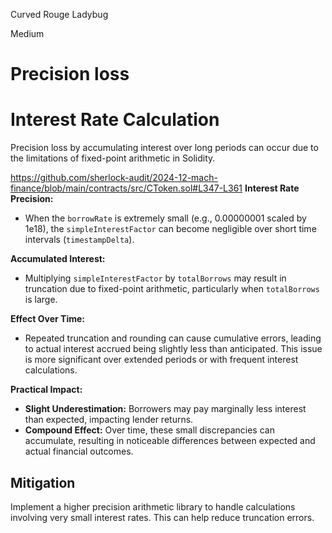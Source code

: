 Curved Rouge Ladybug

Medium

# Precision loss

# Interest Rate Calculation

Precision loss by accumulating interest over long periods can occur due to the limitations of fixed-point arithmetic in Solidity.

https://github.com/sherlock-audit/2024-12-mach-finance/blob/main/contracts/src/CToken.sol#L347-L361
**Interest Rate Precision:**
- When the `borrowRate` is extremely small (e.g., 0.00000001 scaled by 1e18), the `simpleInterestFactor` can become negligible over short time intervals (`timestampDelta`).

**Accumulated Interest:**
- Multiplying `simpleInterestFactor` by `totalBorrows` may result in truncation due to fixed-point arithmetic, particularly when `totalBorrows` is large.

**Effect Over Time:**
- Repeated truncation and rounding can cause cumulative errors, leading to actual interest accrued being slightly less than anticipated. This issue is more significant over extended periods or with frequent interest calculations.

**Practical Impact:**
- **Slight Underestimation:** Borrowers may pay marginally less interest than expected, impacting lender returns.
- **Compound Effect:** Over time, these small discrepancies can accumulate, resulting in noticeable differences between expected and actual financial outcomes.

## Mitigation

Implement a higher precision arithmetic library to handle calculations involving very small interest rates. This can help reduce truncation errors.

